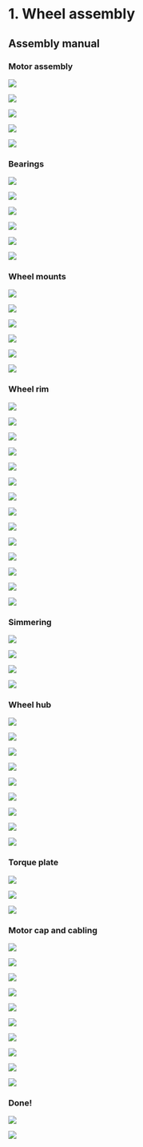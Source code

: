 # 1. Wheel assembly

## Assembly manual

### Motor assembly

![](../.gitbook/assets/p1010934.JPG)

![](../.gitbook/assets/p1010936.JPG)

![](../.gitbook/assets/p1010938.JPG)

![](../.gitbook/assets/p1010943.JPG)

![](../.gitbook/assets/p1010948.JPG)

### Bearings

![](../.gitbook/assets/p1010951.JPG)

![](../.gitbook/assets/p1010952.JPG)

![](../.gitbook/assets/p1010956.JPG)

![](../.gitbook/assets/p1010959.JPG)

![](../.gitbook/assets/p1010962.JPG)

![](../.gitbook/assets/p1010965.JPG)

### Wheel mounts

![](../.gitbook/assets/p1010966.JPG)

![](../.gitbook/assets/p1010968.JPG)

![](../.gitbook/assets/p1010972.JPG)

![](../.gitbook/assets/p1010974.JPG)

![](../.gitbook/assets/p1010979.JPG)

![](../.gitbook/assets/p1010981.JPG)

### Wheel rim

![](../.gitbook/assets/p1010983.JPG)

![](../.gitbook/assets/p1010986.JPG)

![](../.gitbook/assets/p1010988.JPG)

![](../.gitbook/assets/p1010989%20%281%29.JPG)

![](../.gitbook/assets/p1010990.JPG)

![](../.gitbook/assets/p1010994.JPG)

![](../.gitbook/assets/p1010995.JPG)

![](../.gitbook/assets/p1010996.JPG)

![](../.gitbook/assets/p1010999.JPG)

![](../.gitbook/assets/p1020002.JPG)

![](../.gitbook/assets/p1020005.JPG)

![](../.gitbook/assets/p1020008.JPG)

![](../.gitbook/assets/p1020011.JPG)

![](../.gitbook/assets/p1020012.JPG)

### Simmering

![](../.gitbook/assets/p1020015.JPG)

![](../.gitbook/assets/p1020017.JPG)

![](../.gitbook/assets/p1020021.JPG)

![](../.gitbook/assets/p1020024.JPG)

### Wheel hub

![](../.gitbook/assets/p1020028.JPG)

![](../.gitbook/assets/p1020029.JPG)

![](../.gitbook/assets/p1020031.JPG)

![](../.gitbook/assets/p1020037.JPG)

![](../.gitbook/assets/p1020039.JPG)

![](../.gitbook/assets/p1020042.JPG)

![](../.gitbook/assets/p1020045.JPG)

![](../.gitbook/assets/p1020048.JPG)

![](../.gitbook/assets/p1020050.JPG)

### Torque plate

![](../.gitbook/assets/p1020053.JPG)

![](../.gitbook/assets/p1020057.JPG)

![](../.gitbook/assets/p1020058.JPG)

### Motor cap and cabling

![](../.gitbook/assets/p1020061.JPG)

![](../.gitbook/assets/p1020064.JPG)

![](../.gitbook/assets/p1020069.JPG)

![](../.gitbook/assets/p1020072.JPG)

![](../.gitbook/assets/p1020078.JPG)

![](../.gitbook/assets/p1020080.JPG)

![](../.gitbook/assets/p1020083.JPG)

![](../.gitbook/assets/p1020094.JPG)

![](../.gitbook/assets/p1020097.JPG)

![](../.gitbook/assets/p1020100.JPG)

### Done!

![](../.gitbook/assets/p1020102.JPG)

![](../.gitbook/assets/p1020104.JPG)

